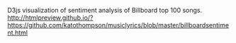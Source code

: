 D3js visualization of sentiment analysis of Billboard top 100 songs.
http://htmlpreview.github.io/?https://github.com/katothompson/musiclyrics/blob/master/billboardsentiment.html
